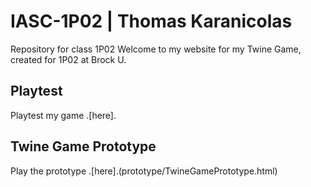 # IASC-1P02 | Thomas Karanicolas
Repository for class 1P02
Welcome to my website for my Twine Game, created for 1P02 at Brock U.

## Playtest

Playtest my game .[here].

## Twine Game Prototype

Play the prototype .[here].(prototype/TwineGamePrototype.html)
